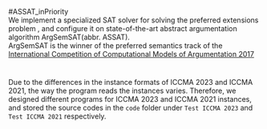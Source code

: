 #ASSAT_inPriority  
We implement a specialized SAT solver for solving the preferred extensions problem , and configure it on state-of-the-art abstract argumentation algorithm ArgSemSAT(abbr. ASSAT).   
ArgSemSAT is the winner of the preferred semantics track of the [International Competition of Computational Models of Argumentation 2017](http://argumentationcompetition.org/2017/index.html) 
#  
Due to the differences in the instance formats of ICCMA 2023 and ICCMA 2021, the way the program reads the instances varies. Therefore, we designed different programs for ICCMA 2023 and ICCMA 2021 instances, and stored the source codes in the `code` folder under `Test ICCMA 2023` and `Test ICCMA 2021` respectively.
